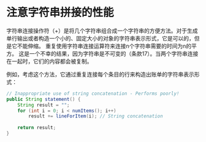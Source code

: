 # 注意字符串拼接的性能

字符串连接操作符（+）是将几个字符串组合成一个字符串的方便方法。对于生成单行输出或者构造一个小的、固定大小的对象的字符串表示形式，它是可以的，但是它不能伸缩。 重复使用字符串连接运算符来连接n个字符串需要的时间为n的平方。 这是一个不幸的结果，因为字符串是不可变的（条款17）。当两个字符串连接在一起时，它们的内容都会被复制。

例如，考虑这个方法，它通过重复连接每个条目的行来构造出账单的字符串表示形式：

```java
// Inappropriate use of string concatenation - Performs poorly!
public String statement() {
	String result = "";
	for (int i = 0; i < numItems(); i++)
		result += lineForItem(i); // String concatenation
    
	return result;
}
```

